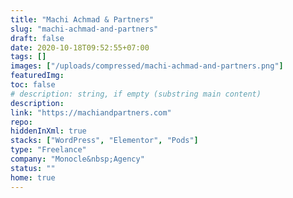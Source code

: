 ```yaml
---
title: "Machi Achmad & Partners"
slug: "machi-achmad-and-partners"
draft: false
date: 2020-10-18T09:52:55+07:00
tags: []
images: ["/uploads/compressed/machi-achmad-and-partners.png"]
featuredImg:
toc: false
# description: string, if empty (substring main content)
description:
link: "https://machiandpartners.com"
repo:
hiddenInXml: true
stacks: ["WordPress", "Elementor", "Pods"]
type: "Freelance"
company: "Monocle&nbsp;Agency"
status: ""
home: true
---
```

